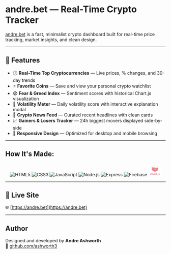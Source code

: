 # andre.bet — Real-Time Crypto Tracker

[andre.bet](https://andre.bet) is a fast, minimalist crypto dashboard built for real-time price tracking, market insights, and clean design.

---

## 🌟 Features

- 🕒 **Real-Time Top Cryptocurrencies** — Live prices, % changes, and 30-day trends
- ⭐ **Favorite Coins** — Save and view your personal crypto watchlist
- 😨 **Fear & Greed Index** — Sentiment scores with historical Chart.js visualization
- 🌊 **Volatility Meter** — Daily volatility score with interactive explanation modal
- 📰 **Crypto News Feed** — Curated recent headlines with clean cards
- 📈 **Gainers & Losers Tracker** — 24h biggest movers displayed side-by-side
- 📱 **Responsive Design** — Optimized for desktop and mobile browsing

---

## How It's Made:

<div class="tech-stack" style="text-align: center;">
  <a href="https://developer.mozilla.org/en-US/docs/Web/HTML" target="_blank" style="text-decoration:none;">
    <img src="https://cdn.jsdelivr.net/gh/devicons/devicon/icons/html5/html5-original.svg" alt="HTML5" width="40" title="HTML5" />
  </a>
  <a href="https://developer.mozilla.org/en-US/docs/Web/CSS" target="_blank" style="text-decoration:none;">
    <img src="https://cdn.jsdelivr.net/gh/devicons/devicon/icons/css3/css3-original.svg" alt="CSS3" width="40" title="CSS3" />
  </a>
  <a href="https://developer.mozilla.org/en-US/docs/Web/JavaScript" target="_blank" style="text-decoration:none;">
    <img src="https://cdn.jsdelivr.net/gh/devicons/devicon/icons/javascript/javascript-original.svg" alt="JavaScript" width="40" title="JavaScript" />
  </a>
  <a href="https://nodejs.org/" target="_blank" style="text-decoration:none;">
    <img src="https://cdn.jsdelivr.net/gh/devicons/devicon/icons/nodejs/nodejs-original.svg" alt="Node.js" width="40" title="Node.js" />
  </a>
  <a href="https://expressjs.com/" target="_blank" style="text-decoration:none;">
    <img src="https://cdn.jsdelivr.net/gh/devicons/devicon/icons/express/express-original.svg" alt="Express" width="40" title="Express" />
  </a>
  <a href="https://firebase.google.com/" target="_blank" style="text-decoration:none;">
    <img src="https://cdn.jsdelivr.net/gh/devicons/devicon/icons/firebase/firebase-plain.svg" alt="Firebase" width="40" title="Firebase" />
  </a>
  <a href="https://www.chartjs.org/" target="_blank" style="text-decoration:none;">
    <img src="public/images/chartjs.svg" alt="Chart.js" width="40" title="Chart.js" />
  </a>
</div>

---

## 🔗 Live Site

🌐 [https://andre.bet](https://andre.bet)

---

## Author

Designed and developed by **Andre Ashworth**  
🔗 [github.com/ashworth3](https://github.com/ashworth3)
